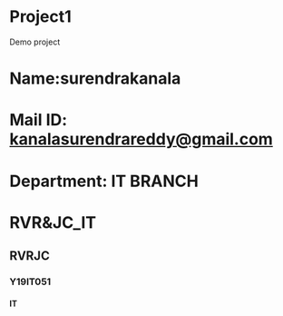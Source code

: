 # Project1

Demo project

# Name:surendrakanala

# Mail ID: <kanalasurendrareddy@gmail.com>

# Department: IT BRANCH

# RVR&JC_IT
## RVRJC
### Y19IT051
#### IT
##### 

